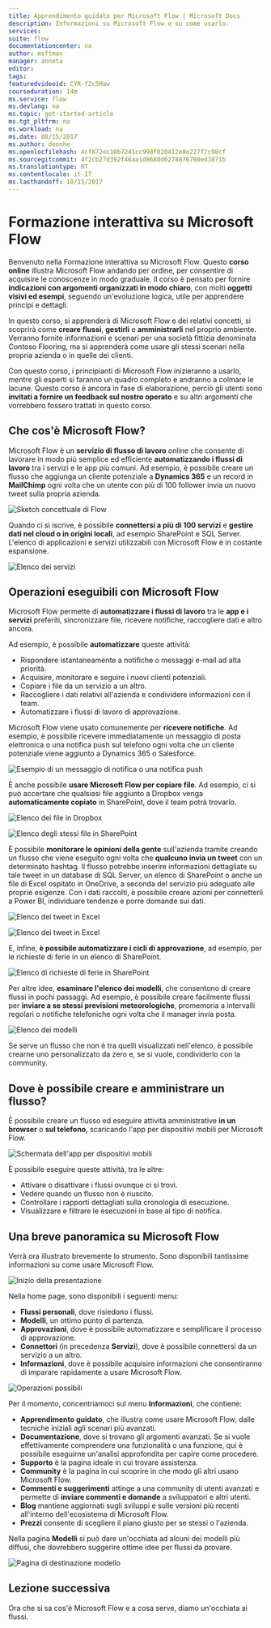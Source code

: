 ```yaml
---
title: Apprendimento guidato per Microsoft Flow | Microsoft Docs
description: Informazioni su Microsoft Flow e su come usarlo.
services: 
suite: flow
documentationcenter: na
author: msftman
manager: anneta
editor: 
tags: 
featuredvideoid: CYR-fZc5Maw
courseduration: 14m
ms.service: flow
ms.devlang: na
ms.topic: get-started-article
ms.tgt_pltfrm: na
ms.workload: na
ms.date: 08/15/2017
ms.author: deonhe
ms.openlocfilehash: 4cf872ec10b7241cc998f020412e8e227f7c98cf
ms.sourcegitcommit: 4f2cb27d392f46aa1d8680d6278876780ed3871b
ms.translationtype: HT
ms.contentlocale: it-IT
ms.lasthandoff: 10/15/2017
---
```

# <a name="guided-learning-for-microsoft-flow"></a>Formazione interattiva su Microsoft Flow
Benvenuto nella Formazione interattiva su Microsoft Flow. Questo **corso online** illustra Microsoft Flow andando per ordine, per consentire di acquisire le conoscenze in modo graduale. Il corso è pensato per fornire **indicazioni con argomenti organizzati in modo chiaro**, con molti **oggetti visivi ed esempi**, seguendo un'evoluzione logica, utile per apprendere principi e dettagli.

In questo corso, si apprenderà di Microsoft Flow e dei relativi concetti, si scoprirà come **creare flussi**, **gestirli** e **amministrarli** nel proprio ambiente. Verranno fornite informazioni e scenari per una società fittizia denominata Contoso Flooring, ma si apprenderà come usare gli stessi scenari nella propria azienda o in quelle dei clienti.

Con questo corso, i principianti di Microsoft Flow inizieranno a usarlo, mentre gli esperti si faranno un quadro completo e andranno a colmare le lacune. Questo corso è ancora in fase di elaborazione, perciò gli utenti sono **invitati a fornire un feedback sul nostro operato** e su altri argomenti che vorrebbero fossero trattati in questo corso.

## <a name="what-is-microsoft-flow"></a>Che cos'è Microsoft Flow?
Microsoft Flow è un **servizio di flusso di lavoro** online che consente di lavorare in modo più semplice ed efficiente **automatizzando i flussi di lavoro** tra i servizi e le app più comuni. Ad esempio, è possibile creare un flusso che aggiunga un cliente potenziale a **Dynamics 365** e un record in **MailChimp** ogni volta che un utente con più di 100 follower invia un nuovo tweet sulla propria azienda.

![Sketch concettuale di Flow](./media/learning-introduce-flow/conceptual.png)

Quando ci si iscrive, è possibile **connettersi a più di 100 servizi** e **gestire dati nel cloud o in origini locali**, ad esempio SharePoint e SQL Server. L'elenco di applicazioni e servizi utilizzabili con Microsoft Flow è in costante espansione.

![Elenco dei servizi](./media/learning-introduce-flow/services.png)

## <a name="what-can-you-do-with-microsoft-flow"></a>Operazioni eseguibili con Microsoft Flow
Microsoft Flow permette di **automatizzare i flussi di lavoro** tra le **app e i servizi** preferiti, sincronizzare file, ricevere notifiche, raccogliere dati e altro ancora. 

Ad esempio, è possibile **automatizzare** queste attività:

* Rispondere istantaneamente a notifiche o messaggi e-mail ad alta priorità.
* Acquisire, monitorare e seguire i nuovi clienti potenziali.
* Copiare i file da un servizio a un altro.
* Raccogliere i dati relativi all'azienda e condividere informazioni con il team.
* Automatizzare i flussi di lavoro di approvazione.

Microsoft Flow viene usato comunemente per **ricevere notifiche**. Ad esempio, è possibile ricevere immediatamente un messaggio di posta elettronica o una notifica push sul telefono ogni volta che un cliente potenziale viene aggiunto a Dynamics 365 o Salesforce.

![Esempio di un messaggio di notifica o una notifica push](./media/learning-introduce-flow/sales-lead.png)

È anche possibile **usare Microsoft Flow per copiare file**. Ad esempio, ci si può accertare che qualsiasi file aggiunto a Dropbox venga **automaticamente copiato** in SharePoint, dove il team potrà trovarlo.

![Elenco dei file in Dropbox](./media/learning-introduce-flow/dropbox-files.png) 

![Elenco degli stessi file in SharePoint](./media/learning-introduce-flow/sharepoint-files.png) 

È possibile **monitorare le opinioni della gente** sull'azienda tramite creando un flusso che viene eseguito ogni volta che **qualcuno invia un tweet** con un determinato hashtag. Il flusso potrebbe inserire informazioni dettagliate su tale tweet in un database di SQL Server, un elenco di SharePoint o anche un file di Excel ospitato in OneDrive, a seconda del servizio più adeguato alle proprie esigenze. Con i dati raccolti, è possibile creare azioni per connetterli a Power BI, individuare tendenze e porre domande sui dati.

![Elenco dei tweet in Excel](./media/learning-introduce-flow/tweets-to-excel.png)

![Elenco dei tweet in Excel](./media/learning-introduce-flow/excel-tweets.png)

E, infine, **è possibile automatizzare i cicli di approvazione**, ad esempio, per le richieste di ferie in un elenco di SharePoint.

![Elenco di richieste di ferie in SharePoint](./media/learning-introduce-flow/vacation-requests.png)

Per altre idee, **esaminare l'elenco dei modelli**, che consentono di creare flussi in pochi passaggi. Ad esempio, è possibile creare facilmente flussi per **inviare a se stessi previsioni meteorologiche**, promemoria a intervalli regolari o notifiche telefoniche ogni volta che il manager invia posta.

![Elenco dei modelli](./media/learning-introduce-flow/templates-you-might-use.png)

Se serve un flusso che non è tra quelli visualizzati nell'elenco, è possibile crearne uno personalizzato da zero e, se si vuole, condividerlo con la community.

## <a name="where-can-i-create-and-administer-a-flow"></a>Dove è possibile creare e amministrare un flusso?
È possibile creare un flusso ed eseguire attività amministrative **in un browser** o **sul telefono**, scaricando l'app per dispositivi mobili per Microsoft Flow.

![Schermata dell'app per dispositivi mobili](./media/learning-introduce-flow/screen-mobile-app.png)  

È possibile eseguire queste attività, tra le altre:

* Attivare o disattivare i flussi ovunque ci si trovi.
* Vedere quando un flusso non è riuscito.
* Controllare i rapporti dettagliati sulla cronologia di esecuzione.
* Visualizzare e filtrare le esecuzioni in base al tipo di notifica.

## <a name="a-brief-tour-of-microsoft-flow"></a>Una breve panoramica su Microsoft Flow
Verrà ora illustrato brevemente lo strumento. Sono disponibili tantissime informazioni su come usare Microsoft Flow.

![Inizio della presentazione](./media/learning-introduce-flow/start-of-tour.png)

Nella home page, sono disponibili i seguenti menu:

* **Flussi personali**, dove risiedono i flussi.
* **Modelli**, un ottimo punto di partenza.
* **Approvazioni**, dove è possibile automatizzare e semplificare il processo di approvazione.
* **Connettori** (in precedenza **Servizi**), dove è possibile connettersi da un servizio a un altro.
* **Informazioni**, dove è possibile acquisire informazioni che consentiranno di imparare rapidamente a usare Microsoft Flow.

![Operazioni possibili](./media/learning-introduce-flow/what-you-can-do.png)

Per il momento, concentriamoci sul menu **Informazioni**, che contiene:

* **Apprendimento guidato**, che illustra come usare Microsoft Flow, dalle tecniche iniziali agli scenari più avanzati.
* **Documentazione**, dove si trovano gli argomenti avanzati. Se si vuole effettivamente comprendere una funzionalità o una funzione, qui è possibile eseguirne un'analisi approfondita per capire come procedere.
* **Supporto** è la pagina ideale in cui trovare assistenza.
* **Community** è la pagina in cui scoprire in che modo gli altri usano Microsoft Flow.
* **Commenti e suggerimenti** attinge a una community di utenti avanzati e permette di **inviare commenti e domande** a sviluppatori e altri utenti.
* **Blog** mantiene aggiornati sugli sviluppi e sulle versioni più recenti all'interno dell'ecosistema di Microsoft Flow.
* **Prezzi** consente di scegliere il piano giusto per se stessi o l'azienda.

Nella pagina **Modelli** si può dare un'occhiata ad alcuni dei modelli più diffusi, che dovrebbero suggerire ottime idee per flussi da provare.

![Pagina di destinazione modello](./media/learning-introduce-flow/template-page.png)

## <a name="next-lesson"></a>Lezione successiva
Ora che si sa cos'è Microsoft Flow e a cosa serve, diamo un'occhiata ai flussi.

